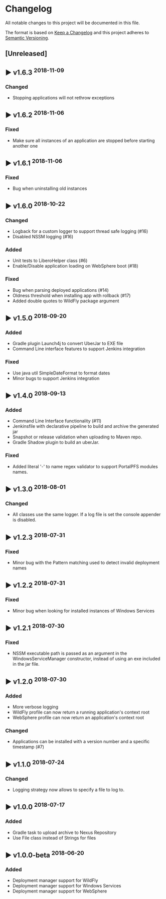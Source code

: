 # Changelog
All notable changes to this project will be documented in this file.

The format is based on [Keep a Changelog](http://keepachangelog.com/en/1.0.0/)
and this project adheres to [Semantic Versioning](http://semver.org/spec/v2.0.0.html).


## [Unreleased]

## :arrow_forward: v1.6.3 <sup>2018-11-09</sup>
### Changed
 - Stopping applications will not rethrow exceptions

## :arrow_forward: v1.6.2 <sup>2018-11-06</sup>
### Fixed
 - Make sure all instances of an application are stopped before starting another one

## :arrow_forward: v1.6.1 <sup>2018-11-06</sup>
### Fixed
 - Bug when uninstalling old instances

## :arrow_forward: v1.6.0 <sup>2018-10-22</sup>
### Changed
 - Logback for a custom logger to support thread safe logging (#16)
 - Disabled NSSM logging (#16)

### Added
 - Unit tests to LiberoHelper class (#6)
 - Enable/Disable application loading on WebSphere boot (#18) 

### Fixed
 - Bug when parsing deployed applications (#14)
 - Oldness threshold when installing app with rollback (#17)
 - Added double quotes to WildFly package argument

## :arrow_forward: v1.5.0 <sup>2018-09-20</sup>
### Added
 - Gradle plugin Launch4j to convert UberJar to EXE file
 - Command Line interface features to support Jenkins integration

### Fixed
 - Use java util SimpleDateFormat to format dates
 - Minor bugs to support Jenkins integration

## :arrow_forward: v1.4.0 <sup>2018-09-13</sup>
### Added
 - Command Line Interface functionality (#11)
 - Jenkinsfile with declarative pipeline to build and archive the generated jar
 - Snapshot or release validation when uploading to Maven repo.
 - Gradle Shadow plugin to build an uberJar.

### Fixed
 - Added literal '-' to name regex validator to support PortalPFS modules names.

## :arrow_forward: v1.3.0 <sup>2018-08-01</sup>
### Changed
- All classes use the same logger. If a log file is set the console appender is disabled.

## :arrow_forward: v1.2.3 <sup>2018-07-31</sup>
### Fixed
- Minor bug with the Pattern matching used to detect invalid deployment names

## :arrow_forward: v1.2.2 <sup>2018-07-31</sup>
### Fixed
- Minor bug when looking for installed instances of Windows Services

## :arrow_forward: v1.2.1 <sup>2018-07-30</sup>
### Fixed
- NSSM executable path is passed as an argument in the WindowsServiceManager constructor, instead of using an exe included in the jar file.

## :arrow_forward: v1.2.0 <sup>2018-07-30</sup>
### Added 
- More verbose logging
- WildFly profile can now return a running application's context root
- WebSphere profile can now return an application's context root
    
### Changed
- Applications can be installed with a version number and a specific timestamp (#7)

## :arrow_forward: v1.1.0 <sup>2018-07-24</sup>
### Changed
- Logging strategy now allows to specify a file to log to.

## :arrow_forward: v1.0.0 <sup>2018-07-17</sup>
### Added
- Gradle task to upload archive to Nexus Repository
- Use File class instead of Strings for files

## :arrow_forward: v1.0.0-beta <sup>2018-06-20</sup>

### Added
- Deployment manager support for WildFly
- Deployment manager support for Windows Services
- Deployment manager support for WebSphere
